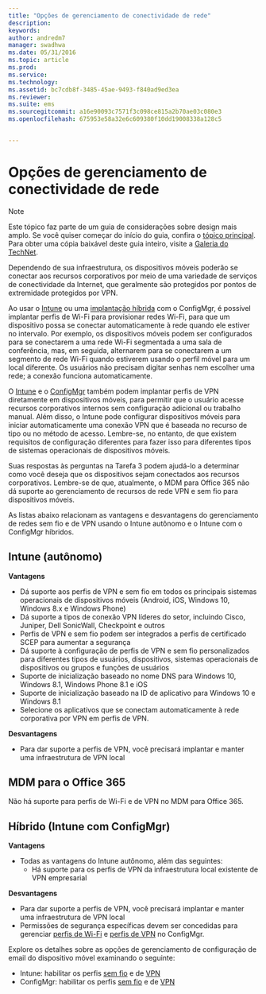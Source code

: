 ```yaml
---
title: "Opções de gerenciamento de conectividade de rede"
description: 
keywords: 
author: andredm7
manager: swadhwa
ms.date: 05/31/2016
ms.topic: article
ms.prod: 
ms.service: 
ms.technology: 
ms.assetid: bc7cdb8f-3485-45ae-9493-f840ad9ed3ea
ms.reviewer: 
ms.suite: ems
ms.sourcegitcommit: a16e90093c7571f3c098ce815a2b70ae03c080e3
ms.openlocfilehash: 675953e58a32e6c609380f10dd19008338a128c5


---
```


# Opções de gerenciamento de conectividade de rede

>[!NOTE]
>Este tópico faz parte de um guia de considerações sobre design mais amplo. Se você quiser começar do início do guia, confira o [tópico principal](mdm-design-considerations-guide.md). Para obter uma cópia baixável deste guia inteiro, visite a [Galeria do TechNet](https://gallery.technet.microsoft.com/Mobile-Device-Management-7d401582).

Dependendo de sua infraestrutura, os dispositivos móveis poderão se conectar aos recursos corporativos por meio de uma variedade de serviços de conectividade da Internet, que geralmente são protegidos por pontos de extremidade protegidos por VPN.

Ao usar o [Intune](/Intune/deploy-use/wi-fi-connections-in-microsoft-intune) ou uma [implantação híbrida](https://technet.microsoft.com/library/dn261221.aspx) com o ConfigMgr, é possível implantar perfis de Wi-Fi para provisionar redes Wi-Fi, para que um dispositivo possa se conectar automaticamente à rede quando ele estiver no intervalo. Por exemplo, os dispositivos móveis podem ser configurados para se conectarem a uma rede Wi-Fi segmentada a uma sala de conferência, mas, em seguida, alternarem para se conectarem a um segmento de rede Wi-Fi quando estiverem usando o perfil móvel para um local diferente. Os usuários não precisam digitar senhas nem escolher uma rede; a conexão funciona automaticamente.

O [Intune](/Intune/deploy-use/vpn-connections-in-microsoft-intune) e o [ConfigMgr](https://technet.microsoft.com/library/dn261217.aspx) também podem implantar perfis de VPN diretamente em dispositivos móveis, para permitir que o usuário acesse recursos corporativos internos sem configuração adicional ou trabalho manual. Além disso, o Intune pode configurar dispositivos móveis para iniciar automaticamente uma conexão VPN que é baseada no recurso de tipo ou no método de acesso. Lembre-se, no entanto, de que existem requisitos de configuração diferentes para fazer isso para diferentes tipos de sistemas operacionais de dispositivos móveis.

Suas respostas às perguntas na Tarefa 3 podem ajudá-lo a determinar como você deseja que os dispositivos sejam conectados aos recursos corporativos. Lembre-se de que, atualmente, o <token>MDM para Office 365</token> não dá suporte ao gerenciamento de recursos de rede VPN e sem fio para dispositivos móveis.

As listas abaixo relacionam as vantagens e desvantagens do gerenciamento de redes sem fio e de VPN usando o Intune autônomo e o Intune com o ConfigMgr híbridos.

## Intune (autônomo)

**Vantagens**

- Dá suporte aos perfis de VPN e sem fio em todos os principais sistemas operacionais de dispositivos móveis (Android, iOS, Windows 10, Windows 8.x e Windows Phone) 
- Dá suporte a tipos de conexão VPN líderes do setor, incluindo Cisco, Juniper, Dell SonicWall, Checkpoint e outros
- Perfis de VPN e sem fio podem ser integrados a perfis de certificado SCEP para aumentar a segurança
- Dá suporte à configuração de perfis de VPN e sem fio personalizados para diferentes tipos de usuários, dispositivos, sistemas operacionais de dispositivos ou grupos e funções de usuários
- Suporte de inicialização baseado no nome DNS para Windows 10, Windows 8.1, Windows Phone 8.1 e iOS
- Suporte de inicialização baseado na ID de aplicativo para Windows 10 e Windows 8.1
- Selecione os aplicativos que se conectam automaticamente à rede corporativa por VPN em perfis de VPN.

**Desvantagens**

- Para dar suporte a perfis de VPN, você precisará implantar e manter uma infraestrutura de VPN local

## MDM para o Office 365

Não há suporte para perfis de Wi-Fi e de VPN no MDM para Office 365.

## Híbrido (Intune com ConfigMgr)

**Vantagens**

- Todas as vantagens do Intune autônomo, além das seguintes:
    - Há suporte para os perfis de VPN da infraestrutura local existente de VPN empresarial

**Desvantagens**

- Para dar suporte a perfis de VPN, você precisará implantar e manter uma infraestrutura de VPN local 
- Permissões de segurança específicas devem ser concedidas para gerenciar [perfis de Wi-Fi](https://technet.microsoft.com/library/dn408646.aspx) e [perfis de VPN](https://technet.microsoft.com/library/dn408643.aspx) no ConfigMgr.

Explore os detalhes sobre as opções de gerenciamento de configuração de email do dispositivo móvel examinando o seguinte:

- Intune: habilitar os perfis [sem fio](/Intune/deploy-use/wi-fi-connections-in-microsoft-intune) e de [VPN](/Intune/deploy-use/vpn-connections-in-microsoft-intune)
- ConfigMgr: habilitar os perfis [sem fio](https://technet.microsoft.com/library/dn261221.aspx) e de [VPN](https://technet.microsoft.com/library/dn261217.aspx)


<!--HONumber=Jul16_HO2-->



